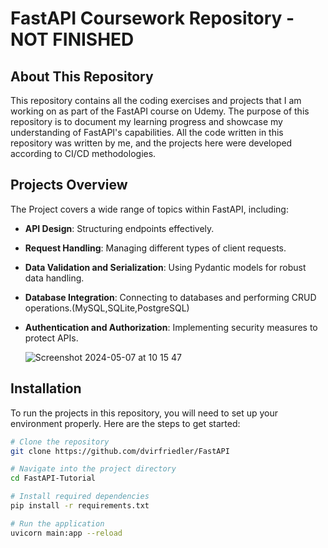 # FastAPI Coursework Repository - NOT FINISHED

## About This Repository

This repository contains all the coding exercises and projects that I am working on as part of the FastAPI course on Udemy. The purpose of this repository is to document my learning progress and showcase my understanding of FastAPI's capabilities.
All the code written in this repository was written by me, and the projects here were developed according to CI/CD methodologies.

## Projects Overview

The Project covers a wide range of topics within FastAPI, including:

- **API Design**: Structuring endpoints effectively.
- **Request Handling**: Managing different types of client requests.
- **Data Validation and Serialization**: Using Pydantic models for robust data handling.
- **Database Integration**: Connecting to databases and performing CRUD operations.(MySQL,SQLite,PostgreSQL)
- **Authentication and Authorization**: Implementing security measures to protect APIs.

  ![Screenshot 2024-05-07 at 10 15 47](https://github.com/dvirfriedler/FastAPI/assets/101118398/55d911a6-2601-4829-98e9-3e90a548947f)


## Installation

To run the projects in this repository, you will need to set up your environment properly. Here are the steps to get started:

```bash
# Clone the repository
git clone https://github.com/dvirfriedler/FastAPI

# Navigate into the project directory
cd FastAPI-Tutorial

# Install required dependencies
pip install -r requirements.txt

# Run the application
uvicorn main:app --reload


